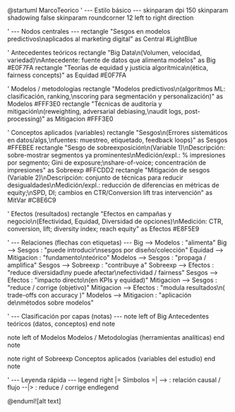@startuml MarcoTeorico
' --- Estilo básico ---
skinparam dpi 150
skinparam shadowing false
skinparam roundcorner 12
left to right direction

' --- Nodos centrales ---
rectangle "Sesgos en modelos predictivos\naplicados al marketing digital" as Central #LightBlue

' Antecedentes teóricos
rectangle "Big Data\n(Volumen, velocidad, variedad)\nAntecedente: fuente de datos que alimenta modelos" as Big #E0F7FA
rectangle "Teorías de equidad y justicia algorítmica\n(ética, fairness concepts)" as Equidad #E0F7FA

' Modelos / metodologías
rectangle "Modelos predictivos\n(algoritmos ML: clasificación, ranking,\nscoring para segmentación y personalización)" as Modelos #FFF3E0
rectangle "Técnicas de auditoría y mitigación\n(reweighting, adversarial debiasing,\naudit logs, post-processing)" as Mitigacion #FFF3E0

' Conceptos aplicados (variables)
rectangle "Sesgos\n(Errores sistemáticos en datos/algs,\nfuentes: muestreo, etiquetado, feedback loops)" as Sesgos #FFEBEE
rectangle "Sesgo de sobreexposición\n(Variable 1)\nDescripción: sobre-mostrar segmentos ya prominentes\nMedición/expl.: % impresiones por segmento; Gini de exposure;\nshare-of-voice; concentración de impresiones" as Sobreexp #FFCDD2
rectangle "Mitigación de sesgos (Variable 2)\nDescripción: conjunto de técnicas para reducir desigualdades\nMedición/expl.: reducción de diferencias en métricas de equity;\nSPD, DI; cambios en CTR/Conversion lift tras intervención" as MitVar #C8E6C9

' Efectos (resultados)
rectangle "Efectos en campañas y negocio\n(Efectividad, Equidad, Diversidad de opciones)\nMedición: CTR, conversion, lift; diversity index; reach equity" as Efectos #E8F5E9

' --- Relaciones (flechas con etiquetas) ---
Big --> Modelos : "alimenta"
Big --> Sesgos : "puede introducir\nsesgos por diseño/colección"
Equidad --> Mitigacion : "fundamento\nteórico"
Modelos --> Sesgos : "propaga / amplifica"
Sesgos --> Sobreexp : "contribuye a"
Sobreexp --> Efectos : "reduce diversidad\ny puede afectar\nefectividad / fairness"
Sesgos --> Efectos : "impacto directo\n(en KPIs y equidad)"
Mitigacion --> Sesgos : "reduce / corrige (objetivo)"
Mitigacion --> Efectos : "modula resultados\n( trade-offs con accuracy )"
Modelos --> Mitigacion : "aplicación de\nmétodos sobre modelos"

' --- Clasificación por capas (notas) ---
note left of Big
  Antecedentes teóricos
  (datos, conceptos)
end note

note left of Modelos
  Modelos / Metodologías
  (herramientas analíticas)
end note

note right of Sobreexp
  Conceptos aplicados
  (variables del estudio)
end note

' --- Leyenda rápida ---
legend right
  |= Símbolos =|
  --> : relación causal / flujo
  --|> : reduce / corrige
endlegend

@enduml![alt text]
